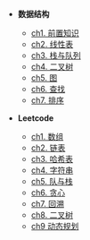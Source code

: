 * **数据结构**

    * [ch1. 前置知识](Note/01DS/Datestructure/ch1)
    * [ch2. 线性表](Note/01DS/Datestructure/ch2)
    * [ch3. 栈与队列](Note/01DS/Datestructure/ch3)
    * [ch4. 二叉树](Note/01DS/Datestructure/ch4)
    * [ch5. 图](Note/01DS/Datestructure/ch5)
    * [ch6. 查找](Note/01DS/Datestructure/ch6)
    * [ch7. 排序](Note/01DS/Datestructure/ch7)

* **Leetcode**

    * [ch1. 数组](Note/01DS/ch1)
    * [ch2. 链表](Note/01DS/ch2)
    * [ch3. 哈希表](Note/01DS/ch3)
    * [ch4. 字符串](Note/01DS/ch4)
    * [ch5. 队与栈](Note/01DS/ch5)
    * [ch6. 贪心](Note/01DS/ch6)
    * [ch7. 回溯](Note/01DS/ch7)
    * [ch8. 二叉树](Note/01DS/ch8)
    * [ch9 动态规划](Note/01DS/ch9)

